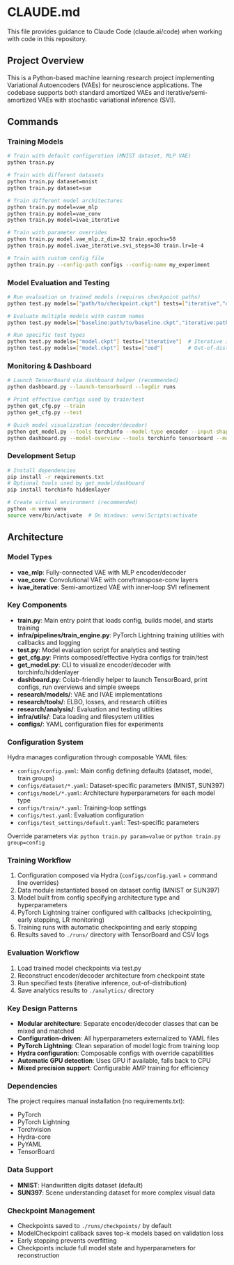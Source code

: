 # CLAUDE.md

This file provides guidance to Claude Code (claude.ai/code) when working with code in this repository.

## Project Overview

This is a Python-based machine learning research project implementing Variational Autoencoders (VAEs) for neuroscience applications. The codebase supports both standard amortized VAEs and iterative/semi-amortized VAEs with stochastic variational inference (SVI).

## Commands

### Training Models
```bash
# Train with default configuration (MNIST dataset, MLP VAE)
python train.py

# Train with different datasets
python train.py dataset=mnist
python train.py dataset=sun

# Train different model architectures
python train.py model=vae_mlp
python train.py model=vae_conv
python train.py model=ivae_iterative

# Train with parameter overrides
python train.py model.vae_mlp.z_dim=32 train.epochs=50
python train.py model.ivae_iterative.svi_steps=30 train.lr=1e-4

# Train with custom config file
python train.py --config-path configs --config-name my_experiment
```

### Model Evaluation and Testing
```bash
# Run evaluation on trained models (requires checkpoint paths)
python test.py models=["path/to/checkpoint.ckpt"] tests=["iterative","ood"]

# Evaluate multiple models with custom names
python test.py models=["baseline:path/to/baseline.ckpt","iterative:path/to/iterative.ckpt"] tests=["iterative"]

# Run specific test types
python test.py models=["model.ckpt"] tests=["iterative"]  # Iterative inference analysis
python test.py models=["model.ckpt"] tests=["ood"]        # Out-of-distribution testing
```

### Monitoring & Dashboard
```bash
# Launch TensorBoard via dashboard helper (recommended)
python dashboard.py --launch-tensorboard --logdir runs

# Print effective configs used by train/test
python get_cfg.py --train
python get_cfg.py --test

# Quick model visualization (encoder/decoder)
python get_model.py --tools torchinfo --model-type encoder --input-shape 1 28 28
python dashboard.py --model-overview --tools torchinfo tensorboard --model-type decoder --input-shape 1 28 28
```

### Development Setup
```bash
# Install dependencies
pip install -r requirements.txt
# Optional tools used by get_model/dashboard
pip install torchinfo hiddenlayer

# Create virtual environment (recommended)
python -m venv venv
source venv/bin/activate  # On Windows: venv\Scripts\activate
```

## Architecture

### Model Types
- **vae_mlp**: Fully-connected VAE with MLP encoder/decoder
- **vae_conv**: Convolutional VAE with conv/transpose-conv layers
- **ivae_iterative**: Semi-amortized VAE with inner-loop SVI refinement

### Key Components
- **train.py**: Main entry point that loads config, builds model, and starts training
- **infra/pipelines/train_engine.py**: PyTorch Lightning training utilities with callbacks and logging
- **test.py**: Model evaluation script for analytics and testing
- **get_cfg.py**: Prints composed/effective Hydra configs for train/test
- **get_model.py**: CLI to visualize encoder/decoder with torchinfo/hiddenlayer
- **dashboard.py**: Colab-friendly helper to launch TensorBoard, print configs, run overviews and simple sweeps
- **research/models/**: VAE and IVAE implementations
- **research/tools/**: ELBO, losses, and research utilities
- **research/analysis/**: Evaluation and testing utilities
- **infra/utils/**: Data loading and filesystem utilities
- **configs/**: YAML configuration files for experiments

### Configuration System
Hydra manages configuration through composable YAML files:
- `configs/config.yaml`: Main config defining defaults (dataset, model, train groups)
- `configs/dataset/*.yaml`: Dataset-specific parameters (MNIST, SUN397)
- `configs/model/*.yaml`: Architecture hyperparameters for each model type
- `configs/train/*.yaml`: Training-loop settings
- `configs/test.yaml`: Evaluation configuration
- `configs/test_settings/default.yaml`: Test-specific parameters

Override parameters via: `python train.py param=value` or `python train.py group=config`

### Training Workflow
1. Configuration composed via Hydra (`configs/config.yaml` + command line overrides)
2. Data module instantiated based on dataset config (MNIST or SUN397)
3. Model built from config specifying architecture type and hyperparameters
4. PyTorch Lightning trainer configured with callbacks (checkpointing, early stopping, LR monitoring)
5. Training runs with automatic checkpointing and early stopping
6. Results saved to `./runs/` directory with TensorBoard and CSV logs

### Evaluation Workflow
1. Load trained model checkpoints via test.py
2. Reconstruct encoder/decoder architecture from checkpoint state
3. Run specified tests (iterative inference, out-of-distribution)
4. Save analytics results to `./analytics/` directory

### Key Design Patterns
- **Modular architecture**: Separate encoder/decoder classes that can be mixed and matched
- **Configuration-driven**: All hyperparameters externalized to YAML files
- **PyTorch Lightning**: Clean separation of model logic from training loop
- **Hydra configuration**: Composable configs with override capabilities
- **Automatic GPU detection**: Uses GPU if available, falls back to CPU
- **Mixed precision support**: Configurable AMP training for efficiency

### Dependencies
The project requires manual installation (no requirements.txt):
- PyTorch
- PyTorch Lightning
- Torchvision
- Hydra-core
- PyYAML
- TensorBoard

### Data Support
- **MNIST**: Handwritten digits dataset (default)
- **SUN397**: Scene understanding dataset for more complex visual data

### Checkpoint Management
- Checkpoints saved to `./runs/checkpoints/` by default
- ModelCheckpoint callback saves top-k models based on validation loss
- Early stopping prevents overfitting
- Checkpoints include full model state and hyperparameters for reconstruction
